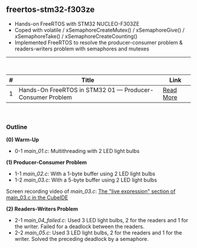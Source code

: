 ## freertos-stm32-f303ze
- Hands-on FreeRTOS with STM32 NUCLEO-F303ZE 
- Coped with volatile / xSemaphoreCreateMutex() / xSemaphoreGive() / xSemaphoreTake() / xSemaphoreCreateCounting()
- Implemented FreeRTOS to resolve the producer-consumer problem & readers-writers problem with semaphores and mutexes

----

<br>

| #  | Title | Link |
|----|-------------|---------|
| 1  | Hands-On FreeRTOS in STM32 01 — Producer-Consumer Problem  | [Read More](https://yc-kuo.medium.com/hands-on-freertos-on-stm32-mcu-01-producer-consumer-problem-e3cc921e0660) |

<br>

### Outline

**(0) Warm-Up**
- 0-1 *main_01.c*: Multithreading with 2 LED light bulbs

**(1) Producer-Consumer Problem**
- 1-1 *main_02.c*: With a 1-byte buffer using 2 LED light bulbs 
- 1-2 *main_03.c*: With a 5-byte buffer using 2 LED light bulbs 

Screen recording video of *main_03.c*: [The "live expression" section of main_03.c in the CubeIDE](https://drive.google.com/file/d/1TnwjLiVHxs6xph6oYhXh8zqYWq5tobym/view)

**(2) Readers-Writers Problem**
- 2-1 *main_04_failed.c*: Used 3 LED light bulbs, 2 for the readers and 1 for the writer. Failed for a deadlock between the readers.
- 2-2 *main_05.c*: Used 3 LED light bulbs, 2 for the readers and 1 for the writer. Solved the preceding deadlock by a semaphore.